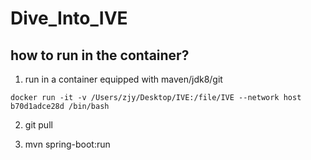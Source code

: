 # Dive_Into_IVE


## how to run in the container?
1. run in a container equipped with maven/jdk8/git
```shell
docker run -it -v /Users/zjy/Desktop/IVE:/file/IVE --network host b70d1adce28d /bin/bash
```
2. git pull

3. mvn spring-boot:run